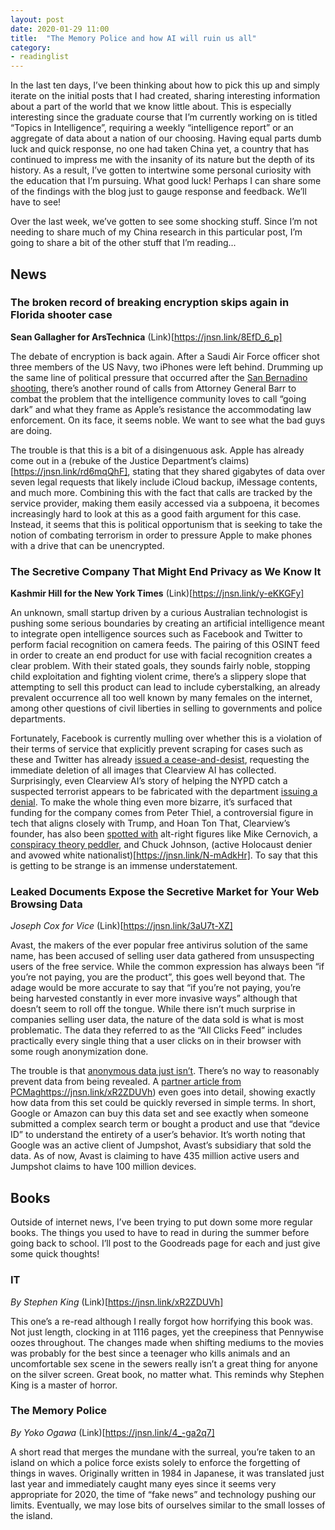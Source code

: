 ```yaml
---
layout: post
date: 2020-01-29 11:00
title:  "The Memory Police and how AI will ruin us all"
category: 
- readinglist
---
```


In the last ten days, I’ve been thinking about how to pick this up and simply iterate on the initial posts that I had created, sharing interesting information about a part of the world that we know little about. This is especially interesting since the graduate course that I’m currently working on is titled “Topics in Intelligence”, requiring a weekly “intelligence report” or an aggregate of data about a nation of our choosing. Having equal parts dumb luck and quick response, no one had taken China yet, a country that has continued to impress me with the insanity of its nature but the depth of its history. As a result, I’ve gotten to intertwine some personal curiosity with the education that I’m pursuing. What good luck! Perhaps I can share some of the findings with the blog just to gauge response and feedback. We’ll have to see! 

Over the last week, we’ve gotten to see some shocking stuff. Since I’m not needing to share much of my China research in this particular post, I’m going to share a bit of the other stuff that I’m reading...
<!--more-->

## News 

### The broken record of breaking encryption skips again in Florida shooter case
**Sean Gallagher for ArsTechnica** (Link)[https://jnsn.link/8EfD_6_p]

The debate of encryption is back again. After a Saudi Air Force officer shot three members of the US Navy, two iPhones were left behind. Drumming up the same line of political pressure that occurred after the [San Bernadino shooting](https://jnsn.link/bnJmjgcW), there’s another round of calls from Attorney General Barr to combat the problem that the intelligence community loves to call “going dark” and what they frame as Apple’s resistance the accommodating law enforcement. On its face, it seems noble. We want to see what the bad guys are doing.

The trouble is that this is a bit of a disingenuous ask. Apple has already come out in a (rebuke of the Justice Department’s claims)[https://jnsn.link/rd6mqQhF], stating that they shared gigabytes of data over seven legal requests that likely include iCloud backup, iMessage contents, and much more. Combining this with the fact that calls are tracked by the service provider, making them easily accessed via a subpoena, it becomes increasingly hard to look at this as a good faith argument for this case. Instead, it seems that this is political opportunism that is seeking to take the notion of combating terrorism in order to pressure Apple to make phones with a drive that can be unencrypted. 

### The Secretive Company That Might End Privacy as We Know It
**Kashmir Hill for the New York Times** (Link)[https://jnsn.link/y-eKKGFy]

An unknown, small startup driven by a curious Australian technologist is pushing some serious boundaries by creating an artificial intelligence meant to integrate open intelligence sources such as Facebook and Twitter to perform facial recognition on camera feeds. The pairing of this OSINT feed in order to create an end product for use with facial recognition creates a clear problem. With their stated goals, they sounds fairly noble, stopping child exploitation and fighting violent crime, there’s a slippery slope that attempting to sell this product can lead to include cyberstalking, an already prevalent occurrence all too well known by many females on the internet, among other questions of civil liberties in selling to governments and police departments. 

Fortunately, Facebook is currently mulling over whether this is a violation of their terms of service that explicitly prevent scraping for cases such as these and Twitter has already [issued a cease-and-desist](https://jnsn.link/4mcj_heY), requesting the immediate deletion of all images that Clearview AI has collected. Surprisingly, even Clearview AI’s story of helping the NYPD catch a suspected terrorist appears to be fabricated with the department [issuing a denial](https://jnsn.link/1eH9WTHB). To make the whole thing even more bizarre, it’s surfaced that funding for the company comes from Peter Thiel, a controversial figure in tech that aligns closely with Trump, and Hoan Ton That, Clearview’s founder, has also been [spotted with](https://jnsn.link/a3v6j5HJ) alt-right figures like Mike Cernovich, a [conspiracy theory peddler](https://jnsn.link/tWtgQp4Y), and Chuck Johnson, (active Holocaust denier and avowed white nationalist)[https://jnsn.link/N-mAdkHr]. To say that this is getting to be strange is an immense understatement. 

### Leaked Documents Expose the Secretive Market for Your Web Browsing Data
*Joseph Cox for Vice* (Link)[https://jnsn.link/3aU7t-XZ]

Avast, the makers of the ever popular free antivirus solution of the same name, has been accused of selling user data gathered from unsuspecting users of the free service. While the common expression has always been “if you’re not paying, you are the product”, this goes well beyond that. The adage would be more accurate to say that “if you’re not paying, you’re being harvested constantly in ever more invasive ways” although that doesn’t seem to roll off the tongue. While there isn’t much surprise in companies selling user data, the nature of the data sold is what is most problematic. The data they referred to as the “All Clicks Feed” includes practically every single thing that a user clicks on in their browser with some rough anonymization done. 

The trouble is that [anonymous data just isn’t](https://jnsn.link/9r9zyMfP). There’s no way to reasonably prevent data from being revealed. A [partner article from PCMag]()https://jnsn.link/xR2ZDUVh) even goes into detail, showing exactly how data from this set could be quickly reversed in simple terms. In short, Google or Amazon can buy this data set and see exactly when someone submitted a complex search term or bought a product and use that “device ID” to understand the entirety of a user’s behavior. It’s worth noting that Google was an active client of Jumpshot, Avast’s subsidiary that sold the data. As of now, Avast is claiming to have 435 million active users and Jumpshot claims to have 100 million devices. 

## Books

Outside of internet news, I’ve been trying to put down some more regular books. The things you used to have to read in during the summer before going back to school. I’ll post to the Goodreads page for each and just give some quick thoughts!

### IT
*By Stephen King* (Link)[https://jnsn.link/xR2ZDUVh]

This one’s a re-read although I really forgot how horrifying this book was. Not just length, clocking in at 1116 pages, yet the creepiness that Pennywise oozes throughout. The changes made when shifting mediums to the movies was probably for the best since a teenager who kills animals and an uncomfortable sex scene in the sewers really isn’t a great thing for anyone on the silver screen. Great book, no matter what. This reminds why Stephen King is a master of horror.

### The Memory Police
*By Yoko Ogawa* (Link)[https://jnsn.link/4_-ga2q7]

A short read that merges the mundane with the surreal, you’re taken to an island on which a police force exists solely to enforce the forgetting of things in waves. Originally written in 1984 in Japanese, it was translated just last year and immediately caught many eyes since it seems very appropriate for 2020, the time of “fake news” and technology pushing our limits. Eventually, we may lose bits of ourselves similar to the small losses of the island.
